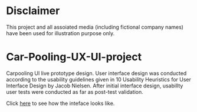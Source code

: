 # Disclaimer
This project and all assoiated media (including fictional company names) have been used for illustration purpose only.

# Car-Pooling-UX-UI-project
Carpooling UI live prototype design. User interface design was conducted according to the usability guidelines given in 10 Usability Heuristics for User Interface Design by Jacob Nielsen. After initial interface design, usabillty user tests were conducted as far as post-test validation.  

Click [here](https://vimeo.com/355581181) to see how the inteface looks like.
